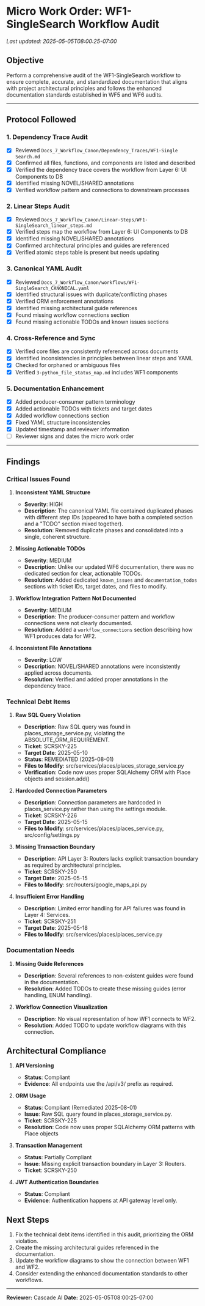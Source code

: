 # Micro Work Order: WF1-SingleSearch Workflow Audit

_Last updated: 2025-05-05T08:00:25-07:00_

## Objective

Perform a comprehensive audit of the WF1-SingleSearch workflow to ensure complete, accurate, and standardized documentation that aligns with project architectural principles and follows the enhanced documentation standards established in WF5 and WF6 audits.

---

## Protocol Followed

### 1. Dependency Trace Audit

- [x] Reviewed `Docs_7_Workflow_Canon/Dependency_Traces/WF1-Single Search.md`
- [x] Confirmed all files, functions, and components are listed and described
- [x] Verified the dependency trace covers the workflow from Layer 6: UI Components to DB
- [x] Identified missing NOVEL/SHARED annotations
- [x] Verified workflow pattern and connections to downstream processes

### 2. Linear Steps Audit

- [x] Reviewed `Docs_7_Workflow_Canon/Linear-Steps/WF1-SingleSearch_linear_steps.md`
- [x] Verified steps map the workflow from Layer 6: UI Components to DB
- [x] Identified missing NOVEL/SHARED annotations
- [x] Confirmed architectural principles and guides are referenced
- [x] Verified atomic steps table is present but needs updating

### 3. Canonical YAML Audit

- [x] Reviewed `Docs_7_Workflow_Canon/workflows/WF1-SingleSearch_CANONICAL.yaml`
- [x] Identified structural issues with duplicate/conflicting phases
- [x] Verified ORM enforcement annotations
- [x] Identified missing architectural guide references
- [x] Found missing workflow connections section
- [x] Found missing actionable TODOs and known issues sections

### 4. Cross-Reference and Sync

- [x] Verified core files are consistently referenced across documents
- [x] Identified inconsistencies in principles between linear steps and YAML
- [x] Checked for orphaned or ambiguous files
- [x] Verified `3-python_file_status_map.md` includes WF1 components

### 5. Documentation Enhancement

- [x] Added producer-consumer pattern terminology
- [x] Added actionable TODOs with tickets and target dates
- [x] Added workflow connections section
- [x] Fixed YAML structure inconsistencies
- [x] Updated timestamp and reviewer information
- [ ] Reviewer signs and dates the micro work order

---

## Findings

### Critical Issues Found

1. **Inconsistent YAML Structure**

   - **Severity**: HIGH
   - **Description**: The canonical YAML file contained duplicated phases with different step IDs (appeared to have both a completed section and a "TODO" section mixed together).
   - **Resolution**: Removed duplicate phases and consolidated into a single, coherent structure.

2. **Missing Actionable TODOs**

   - **Severity**: MEDIUM
   - **Description**: Unlike our updated WF6 documentation, there was no dedicated section for clear, actionable TODOs.
   - **Resolution**: Added dedicated `known_issues` and `documentation_todos` sections with ticket IDs, target dates, and files to modify.

3. **Workflow Integration Pattern Not Documented**

   - **Severity**: MEDIUM
   - **Description**: The producer-consumer pattern and workflow connections were not clearly documented.
   - **Resolution**: Added a `workflow_connections` section describing how WF1 produces data for WF2.

4. **Inconsistent File Annotations**
   - **Severity**: LOW
   - **Description**: NOVEL/SHARED annotations were inconsistently applied across documents.
   - **Resolution**: Verified and added proper annotations in the dependency trace.

### Technical Debt Items

1. **Raw SQL Query Violation**

   - **Description**: Raw SQL query was found in places_storage_service.py, violating the ABSOLUTE_ORM_REQUIREMENT.
   - **Ticket**: SCRSKY-225
   - **Target Date**: 2025-05-10
   - **Status**: REMEDIATED (2025-08-01)
   - **Files to Modify**: src/services/places/places_storage_service.py
   - **Verification**: Code now uses proper SQLAlchemy ORM with Place objects and session.add()

2. **Hardcoded Connection Parameters**

   - **Description**: Connection parameters are hardcoded in places_service.py rather than using the settings module.
   - **Ticket**: SCRSKY-226
   - **Target Date**: 2025-05-15
   - **Files to Modify**: src/services/places/places_service.py, src/config/settings.py

3. **Missing Transaction Boundary**

   - **Description**: API Layer 3: Routers lacks explicit transaction boundary as required by architectural principles.
   - **Ticket**: SCRSKY-250
   - **Target Date**: 2025-05-15
   - **Files to Modify**: src/routers/google_maps_api.py

4. **Insufficient Error Handling**
   - **Description**: Limited error handling for API failures was found in Layer 4: Services.
   - **Ticket**: SCRSKY-251
   - **Target Date**: 2025-05-18
   - **Files to Modify**: src/services/places/places_service.py

### Documentation Needs

1. **Missing Guide References**

   - **Description**: Several references to non-existent guides were found in the documentation.
   - **Resolution**: Added TODOs to create these missing guides (error handling, ENUM handling).

2. **Workflow Connection Visualization**
   - **Description**: No visual representation of how WF1 connects to WF2.
   - **Resolution**: Added TODO to update workflow diagrams with this connection.

## Architectural Compliance

1. **API Versioning**

   - **Status**: Compliant
   - **Evidence**: All endpoints use the /api/v3/ prefix as required.

2. **ORM Usage**

   - **Status**: Compliant (Remediated 2025-08-01)
   - **Issue**: Raw SQL query found in places_storage_service.py.
   - **Ticket**: SCRSKY-225
   - **Resolution**: Code now uses proper SQLAlchemy ORM patterns with Place objects

3. **Transaction Management**

   - **Status**: Partially Compliant
   - **Issue**: Missing explicit transaction boundary in Layer 3: Routers.
   - **Ticket**: SCRSKY-250

4. **JWT Authentication Boundaries**
   - **Status**: Compliant
   - **Evidence**: Authentication happens at API gateway level only.

## Next Steps

1. Fix the technical debt items identified in this audit, prioritizing the ORM violation.
2. Create the missing architectural guides referenced in the documentation.
3. Update the workflow diagrams to show the connection between WF1 and WF2.
4. Consider extending the enhanced documentation standards to other workflows.

---

**Reviewer:** Cascade AI
**Date:** 2025-05-05T08:00:25-07:00
